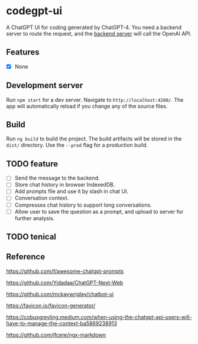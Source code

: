 # codegpt-ui
A ChatGPT UI for coding generated by ChatGPT-4. You need a backend server to route the request, and the [backend server](https://github.com/lancerzhang/codegpt-server) will call the OpenAI API.

## Features
- [x] None

## Development server

Run `npm start` for a dev server. Navigate to `http://localhost:4200/`. The app will automatically reload if you change any of the source files.

## Build

Run `ng build` to build the project. The build artifacts will be stored in the `dist/` directory. Use the `--prod` flag for a production build.

## TODO feature
- [ ] Send the message to the backend.
- [ ] Store chat history in browser IndexedDB.
- [ ] Add prompts file and use it by slash in chat UI.
- [ ] Conversation context.
- [ ] Compresses chat history to support long conversations.
- [ ] Allow user to save the question as a prompt, and upload to server for further analysis.

## TODO tenical

## Reference
https://github.com/f/awesome-chatgpt-prompts

https://github.com/Yidadaa/ChatGPT-Next-Web

https://github.com/mckaywrigley/chatbot-ui

https://favicon.io/favicon-generator/

https://cobusgreyling.medium.com/when-using-the-chatgpt-api-users-will-have-to-manage-the-context-ba5869238913

https://github.com/jfcere/ngx-markdown

